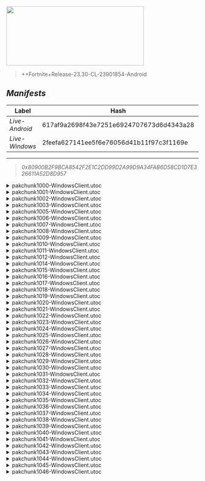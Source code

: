 <div style="pointer-events: none">
  <img style="pointer-events: none" src="https://raw.githubusercontent.com/Tectors/Archive/master/source/dependents/gen.27.11.svg" width="360" height="155">
<div>

 >  
  
  > ++Fortnite+Release-23.30-CL-23901854-Android

## *Manifests*
| Label | Hash | Route |
| - | - | - |
| *Live-Android* | 617af9a2698f43e7251e6924707673d6d4343a28 | [6nFywfMkJ9XoxDVCxUqHrHnr51WjSw](https://github.com/Tectors/Archive/blob/master/manifests/6nFywfMkJ9XoxDVCxUqHrHnr51WjSw.manifest) |
| *Live-Windows* | 2feefa627141ee5f6e76056d41b11f97c3f1169e | [CuLv_l0LuQM0W19qRkWTfZDUk0GmpQ](https://github.com/Tectors/Archive/blob/master/manifests/CuLv_l0LuQM0W19qRkWTfZDUk0GmpQ.manifest) |

---

> *0x80900B2F9BCA8542F2E1C2DD99D2A99D9A34FAB6D58CD1D7E326611A52D8D957*

<details>
  <summary>pakchunk1000-WindowsClient.utoc</summary>

 > 
    0x4FD5206CF080A8906DC72A547DC1FF32A2C12F90FC75CDAB87C1FAFCB6B71439

  </details>

<details>
  <summary>pakchunk1001-WindowsClient.utoc</summary>

 > 
    0xA88CF299F9982160106C085A954D8C40E47ABF09A3E36C4782D5B8D6B8487AFE

  </details>

<details>
  <summary>pakchunk1002-WindowsClient.utoc</summary>

 > 
    0x9A07F97284C0DD6F1AF3B07B65B9CAF1D31C4704E80410E3387E2A66858BC3DB

  <img src="https://raw.githubusercontent.com/Tectors/Archive/master/source/dependents/referred/EID_Adoration.svg" width="100"> 
</details>

<details>
  <summary>pakchunk1003-WindowsClient.utoc</summary>

 > 
    0xA6C0F80DDAE62914EDADB6809280E34EDAC2D336407253EC5A6F776B0FDEEA10

  </details>

<details>
  <summary>pakchunk1005-WindowsClient.utoc</summary>

 > 
    0xE40A2E986865AEDFA8028E9751D4434861C8A779DD01639FF4919B05945EB1F9

  </details>

<details>
  <summary>pakchunk1006-WindowsClient.utoc</summary>

 > 
    0x30184D0C8805FE54C27ECAB08FC56F8C3D5605876FD4CBEBC13FA4F0C0B20F38

  </details>

<details>
  <summary>pakchunk1007-WindowsClient.utoc</summary>

 > 
    0x51DBAE2E26670611F8DF298742A7A31BDD49154228602C9DA54A50E925815A06

  </details>

<details>
  <summary>pakchunk1008-WindowsClient.utoc</summary>

 > 
    0xCD587447BC1ACEF41482E7264BD01860D9CDDA0FA8158BFC64C9610F75A71F45

  <img src="https://raw.githubusercontent.com/Tectors/Archive/master/source/dependents/referred/EID_Hurrah_Follower.svg" width="100"> <img src="https://raw.githubusercontent.com/Tectors/Archive/master/source/dependents/referred/EID_Hurrah.svg" width="100"> 
</details>

<details>
  <summary>pakchunk1009-WindowsClient.utoc</summary>

 > 
    0x409793E939FC900347001ADA2EFDDB4F853EE0353D6B1C7C9FB0231BDED6BDB1

  <img src="https://raw.githubusercontent.com/Tectors/Archive/master/source/dependents/referred/EID_PrivateJet.svg" width="100"> 
</details>

<details>
  <summary>pakchunk1010-WindowsClient.utoc</summary>

 > 
    0x3527A3A66261CC5C03EB9673B7A85A6CF47ABE57ACA2F5360E5128E65C9533C3

  </details>

<details>
  <summary>pakchunk1011-WindowsClient.utoc</summary>

 > 
    0xE3FC810B9DBB2E81CE06F8CF55964E1B7BEA20545931824A94AB83D4E8182BD4

  </details>

<details>
  <summary>pakchunk1012-WindowsClient.utoc</summary>

 > 
    0x91F62116BA4334BB82B84D35E9DF85DCE87434071097E4C96DBFD31517C48F2E

  </details>

<details>
  <summary>pakchunk1014-WindowsClient.utoc</summary>

 > 
    0xB4A5B3ECE6F5C0FB0E9F34333AA749EC27797BD3FE5555C92FB0C8770C3A56B3

  </details>

<details>
  <summary>pakchunk1015-WindowsClient.utoc</summary>

 > 
    0x293A0CA0C9620FF0E8267C4BD7532982A802B071D4245849C63F27922C482A2C

  </details>

<details>
  <summary>pakchunk1016-WindowsClient.utoc</summary>

 > 
    0xA36EEC6E66CC1D249EF63F21A6469A39BA583A7215919C6D6A8E880D45016B9B

  <img src="https://raw.githubusercontent.com/Tectors/Archive/master/source/dependents/referred/Pickaxe_HeavyRoar.svg" width="100"> <img src="https://raw.githubusercontent.com/Tectors/Archive/master/source/dependents/referred/Pickaxe_BraveBuild.svg" width="100"> <img src="https://raw.githubusercontent.com/Tectors/Archive/master/source/dependents/referred/Glider_BraveBuild.svg" width="100"> <img src="https://raw.githubusercontent.com/Tectors/Archive/master/source/dependents/referred/Character_HeavyRoar.svg" width="100"> <img src="https://raw.githubusercontent.com/Tectors/Archive/master/source/dependents/referred/Character_BraveBuildSuper.svg" width="100"> <img src="https://raw.githubusercontent.com/Tectors/Archive/master/source/dependents/referred/Character_BraveBuild.svg" width="100"> <img src="https://raw.githubusercontent.com/Tectors/Archive/master/source/dependents/referred/Backpack_HeavyRoarCarton.svg" width="100"> <img src="https://raw.githubusercontent.com/Tectors/Archive/master/source/dependents/referred/Backpack_HeavyRoar.svg" width="100"> <img src="https://raw.githubusercontent.com/Tectors/Archive/master/source/dependents/referred/Backpack_BraveBuild.svg" width="100"> 
</details>

<details>
  <summary>pakchunk1017-WindowsClient.utoc</summary>

 > 
    0xD47E24C52EB37A9078EB4BF92B6FF0DA5CAE09D8F842C9E2D79175A9248F55D4

  </details>

<details>
  <summary>pakchunk1018-WindowsClient.utoc</summary>

 > 
    0xD98B42B48C5A0A8719039E23CA5A082EBAB7D33C01271DD44D1572918895CB79

  </details>

<details>
  <summary>pakchunk1019-WindowsClient.utoc</summary>

 > 
    0x1B86D4ACD6BB5FA457777FEFBC9C912D0AFB7614A23E8DBECAE2ABA76E115CDD

  </details>

<details>
  <summary>pakchunk1020-WindowsClient.utoc</summary>

 > 
    0xC0B7C3B2033B8E18EEBCA1EBDF31715ACE290E7D769D1886E115507EE3524EE3

  </details>

<details>
  <summary>pakchunk1021-WindowsClient.utoc</summary>

 > 
    0x506BAA216D7A6FE0B104716918F79D3EAB058AC5F72B28014EAF384058B86441

  </details>

<details>
  <summary>pakchunk1022-WindowsClient.utoc</summary>

 > 
    0xD477AE7E043EA18093A2C4D1FC82C61C59F2A6F4BEB9D8F2D53B327DFC9AFAAB

  </details>

<details>
  <summary>pakchunk1023-WindowsClient.utoc</summary>

 > 
    0xCC361E13F9D394EF08DFCCE22A8FEAFECB2FDF0D9F1E45A70CD9FA9B0D1910D3

  <img src="https://raw.githubusercontent.com/Tectors/Archive/master/source/dependents/referred/EID_Reign_Follower.svg" width="100"> <img src="https://raw.githubusercontent.com/Tectors/Archive/master/source/dependents/referred/EID_Reign.svg" width="100"> 
</details>

<details>
  <summary>pakchunk1024-WindowsClient.utoc</summary>

 > 
    0x2AFABFA542AA41BD4E183EFAAC6A0E774A1D712991B5E8F92AF1B8AFEA1F3876

  </details>

<details>
  <summary>pakchunk1025-WindowsClient.utoc</summary>

 > 
    0x206ED93F4E888009E2A4498C6316FB8DDB7B1EE5C7A39BBCCD4A689AF2588233

  </details>

<details>
  <summary>pakchunk1026-WindowsClient.utoc</summary>

 > 
    0x19764523A2617E0FC79D24CAD5CA9BA5AE40CB51B32DCA39B18B58E513D371F3

  </details>

<details>
  <summary>pakchunk1027-WindowsClient.utoc</summary>

 > 
    0x001D8525F186C8A1F7E4A267976A7AB7FF39B1960EE604A06D2FA2941036997E

  <img src="https://raw.githubusercontent.com/Tectors/Archive/master/source/dependents/referred/EID_HeavyRoarDance.svg" width="100"> 
</details>

<details>
  <summary>pakchunk1028-WindowsClient.utoc</summary>

 > 
    0x94826F4CBEF99FF36BB2311EE0D77E2F85100A23DC62F1DA0DB739ABBC4955B3

  </details>

<details>
  <summary>pakchunk1029-WindowsClient.utoc</summary>

 > 
    0x4CBDB9F8D555EB8A75F57BBA03BF9554C7CDC04B1E45988467C2744017C8916B

  </details>

<details>
  <summary>pakchunk1030-WindowsClient.utoc</summary>

 > 
    0x956BCFB1FB1656C3550D2387EC9A5950B120A10F892AB58FB92A88C3DE369A6A

  <img src="https://raw.githubusercontent.com/Tectors/Archive/master/source/dependents/referred/EID_Marvelous.svg" width="100"> 
</details>

<details>
  <summary>pakchunk1031-WindowsClient.utoc</summary>

 > 
    0xD57C6526D478B1CEAF3F43299302ABC02AC71D3022F863F63EEE40CFBC9FB5CB

  </details>

<details>
  <summary>pakchunk1032-WindowsClient.utoc</summary>

 > 
    0x84F1761F5C473325F835118CCB2EED4A94B5C9FD8D1ECD6F4AD37F5AAED3E9A0

  </details>

<details>
  <summary>pakchunk1033-WindowsClient.utoc</summary>

 > 
    0x1CA89D36EED9613F46B1C922A7BC48AEAC4A0B8948790D242C69258DDAA3D641

  </details>

<details>
  <summary>pakchunk1034-WindowsClient.utoc</summary>

 > 
    0x647348546C6CD3B62EB35266E848408999A952C8A5D07BAC1D2D871F4BEFA3EF

  </details>

<details>
  <summary>pakchunk1035-WindowsClient.utoc</summary>

 > 
    0x38BD7F9DD1BD4840686C10A69BFF80AB2EBB4BC03AB1E6E9155E307B71C58E82

  </details>

<details>
  <summary>pakchunk1036-WindowsClient.utoc</summary>

 > 
    0x5F149D17C16F53A4CF98C8366452DCC4F5C5CA89B7B3921C0E9485CFCADC75F4

  <img src="https://raw.githubusercontent.com/Tectors/Archive/master/source/dependents/referred/EID_Devotion.svg" width="100"> 
</details>

<details>
  <summary>pakchunk1037-WindowsClient.utoc</summary>

 > 
    0x722AD7730A41FAFCEB053E692A4AC961B746AD644190283E509FB1DB4C94D49D

  </details>

<details>
  <summary>pakchunk1038-WindowsClient.utoc</summary>

 > 
    0x0E313396869E0A03419347F7CD3EA6EFEE9336BC6EEC402896ABDBB0DCA472EC

  </details>

<details>
  <summary>pakchunk1039-WindowsClient.utoc</summary>

 > 
    0x3C640F9FC2D5AFC14B5113A00523AC9987058BF0663555A8050FA4025DEEB88C

  </details>

<details>
  <summary>pakchunk1040-WindowsClient.utoc</summary>

 > 
    0x8F294FC42FBCE435CB8809582BD6E97713113FF926AB8131AA9964738BB6EC41

  </details>

<details>
  <summary>pakchunk1041-WindowsClient.utoc</summary>

 > 
    0x2D706F9F10577DD165A9CAFC8C1A9B9DB9429E1DE4BDE742BE47C98C88BF9442

  </details>

<details>
  <summary>pakchunk1042-WindowsClient.utoc</summary>

 > 
    0xA1EB137FD0151A05F8155C16CE09BEFA74043B4680472B94E6B65AD5FEA1A05B

  <img src="https://raw.githubusercontent.com/Tectors/Archive/master/source/dependents/referred/Wrap_InstantGravel.svg" width="100"> <img src="https://raw.githubusercontent.com/Tectors/Archive/master/source/dependents/referred/Pickaxe_InstantGravelNoble.svg" width="100"> <img src="https://raw.githubusercontent.com/Tectors/Archive/master/source/dependents/referred/Glider_InstantGravel.svg" width="100"> <img src="https://raw.githubusercontent.com/Tectors/Archive/master/source/dependents/referred/EID_InstantGravel.svg" width="100"> <img src="https://raw.githubusercontent.com/Tectors/Archive/master/source/dependents/referred/Character_InstantGravelNoble.svg" width="100"> <img src="https://raw.githubusercontent.com/Tectors/Archive/master/source/dependents/referred/Character_InstantGravel.svg" width="100"> <img src="https://raw.githubusercontent.com/Tectors/Archive/master/source/dependents/referred/Backpack_InstantGravelNoble.svg" width="100"> <img src="https://raw.githubusercontent.com/Tectors/Archive/master/source/dependents/referred/Backpack_InstantGravel.svg" width="100"> 
</details>

<details>
  <summary>pakchunk1043-WindowsClient.utoc</summary>

 > 
    0xC2D22281A90FACCCCE0BA659E009BB8096BE08D1217BB0CF02BD59384FD6659F

  </details>

<details>
  <summary>pakchunk1044-WindowsClient.utoc</summary>

 > 
    0x7DAD2644F3493E8F483362432134A5AAC78520571C5616E303FB3B1712FE0FFD

  </details>

<details>
  <summary>pakchunk1045-WindowsClient.utoc</summary>

 > 
    0x5684B68418CFA7E4FEB85C7511F4C0BAF07A823944776780F32A21E7756C8C00

  </details>

<details>
  <summary>pakchunk1046-WindowsClient.utoc</summary>

 > 
    0x7141A192A65851B9D7278B8D84C29EB83326A733BF42AC90257216EDDD57E265

  </details>

